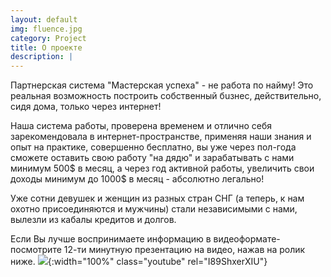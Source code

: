```yaml
---
layout: default
img: fluence.jpg
category: Project
title: О проекте
description: |
---
```

Партнерская система "Мастерская успеха" - не рaбота по найму! Это реальная возможность построить собственный бuзнес, действительно, сидя дома, только через интернет!  

Наша система работы, проверена временем и отлично себя зарекомендовала в интернет-пространстве, применяя наши знания и опыт на практике,  совершенно бесплатно, вы уже через пол-года сможете оставить свою работу "на дядю" и зарабатывать с нами минимум 500$ в месяц, а через год активной работы, увеличить свои доходы минимум до 1000$ в месяц - абсолютно легально!
 
Уже сотни девушек и женщин из разных стран СНГ (а теперь, к нам охотно присоединяются и мужчины) стали независимыми с нами, вылезли из кабалы крeдитов и долгов.

Если Вы лучше воспринимаете информацию в видеоформате-посмотрите 12-ти минутную презентацию на видео, нажав на ролик ниже.
![](//img.youtube.com/vi/I89ShxerXIU/maxresdefault.jpg){:width="100%" class="youtube" rel="I89ShxerXIU"}